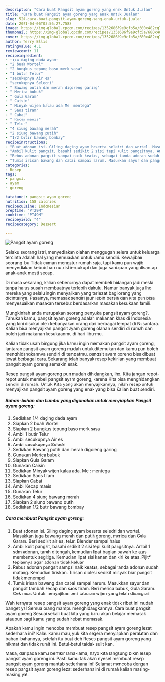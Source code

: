 ```yaml
---
description: "Cara buat Pangsit ayam goreng yang enak Untuk Jualan"
title: "Cara buat Pangsit ayam goreng yang enak Untuk Jualan"
slug: 526-cara-buat-pangsit-ayam-goreng-yang-enak-untuk-jualan
date: 2021-04-06T03:56:27.758Z
image: https://img-global.cpcdn.com/recipes/1352686f9e9cfb5a/680x482cq70/pangsit-ayam-goreng-foto-resep-utama.jpg
thumbnail: https://img-global.cpcdn.com/recipes/1352686f9e9cfb5a/680x482cq70/pangsit-ayam-goreng-foto-resep-utama.jpg
cover: https://img-global.cpcdn.com/recipes/1352686f9e9cfb5a/680x482cq70/pangsit-ayam-goreng-foto-resep-utama.jpg
author: Terry Ellis
ratingvalue: 4.1
reviewcount: 11
recipeingredient:
- "1/4 daging dada ayam"
- "2 buah Wortel"
- "2 bungkus tepung baso merk sasa"
- "1 butir Telur"
- "secukupnya Air es"
- "secukupnya Seledri"
- " Bawang putih dan merah digoreng garing"
- " Merica bubuk"
- " Gula Garam"
- " Caisin"
- " Minyak wijen kalau ada Me  mentega"
- " Saos tiram"
- " Cabai"
- " Kecap manis"
- " Telur"
- "4 siung bawang merah"
- "2 siung bawang putih"
- "1/2 butir bawang bombay"
recipeinstructions:
- "Buat adonan isi. Giling daging ayam beserta seledri dan wortel. Masukkan juga bawang merah dan putih goreng, merica dan Gula Garam. Beri sedikit air es, telur. Blender sampai halus"
- "Ambil kulit pangsit, basahi sedikit 2 sisi tepi kulit pangsitnya. Ambil 1 sdm adonan, taruh ditengah, kemudian lipat bagian bawah ke atas membentuk segitiga. Kemudian lipat sisi kanan dan kiri ke atas. Pijit² tepiannya agar adonan tidak keluar"
- "Rebus adonan pangsit sampai naik keatas, sebagai tanda adonan sudah matang. Kemudian tiriskan. Tirisan diolesi sedikit minyak biar pangsit tidak menempel"
- "Tumis irisan bawang dan cabai sampai harum. Masukkan sayur dan pangsit tambah kecap dan saos tiram. Beri merica bubuk, Gula Garam. Cek rasa. Untuk menyajikan beri taburan wijen yang telah disangrai"
categories:
- Resep
tags:
- pangsit
- ayam
- goreng

katakunci: pangsit ayam goreng 
nutrition: 158 calories
recipecuisine: Indonesian
preptime: "PT29M"
cooktime: "PT49M"
recipeyield: "4"
recipecategory: Dessert

---
```



![Pangsit ayam goreng](https://img-global.cpcdn.com/recipes/1352686f9e9cfb5a/680x482cq70/pangsit-ayam-goreng-foto-resep-utama.jpg)

Selaku seorang istri, menyediakan olahan menggugah selera untuk keluarga tercinta adalah hal yang memuaskan untuk kamu sendiri. Kewajiban seorang ibu Tidak cuman mengatur rumah saja, tapi kamu pun wajib menyediakan kebutuhan nutrisi tercukupi dan juga santapan yang disantap anak-anak mesti sedap.

Di masa  sekarang, kalian sebenarnya dapat membeli hidangan jadi meski tanpa harus susah membuatnya terlebih dahulu. Namun banyak juga lho mereka yang selalu ingin menyajikan yang terlezat bagi orang yang dicintainya. Pasalnya, memasak sendiri jauh lebih bersih dan kita pun bisa menyesuaikan masakan tersebut berdasarkan masakan kesukaan famili. 



Mungkinkah anda merupakan seorang penyuka pangsit ayam goreng?. Tahukah kamu, pangsit ayam goreng adalah makanan khas di Indonesia yang kini disukai oleh kebanyakan orang dari berbagai tempat di Nusantara. Kalian bisa menyajikan pangsit ayam goreng olahan sendiri di rumah dan boleh jadi makanan kesukaanmu di hari liburmu.

Kalian tidak usah bingung jika kamu ingin memakan pangsit ayam goreng, lantaran pangsit ayam goreng mudah untuk ditemukan dan kamu pun boleh menghidangkannya sendiri di tempatmu. pangsit ayam goreng bisa dibuat lewat berbagai cara. Sekarang telah banyak resep kekinian yang membuat pangsit ayam goreng semakin enak.

Resep pangsit ayam goreng pun mudah dihidangkan, lho. Kita jangan repot-repot untuk membeli pangsit ayam goreng, karena Kita bisa menghidangkan sendiri di rumah. Untuk Kita yang akan menyajikannya, inilah resep untuk menyajikan pangsit ayam goreng yang enak yang bisa Kalian buat sendiri.

<!--inarticleads1-->

##### Bahan-bahan dan bumbu yang digunakan untuk menyiapkan Pangsit ayam goreng:

1. Sediakan 1/4 daging dada ayam
1. Siapkan 2 buah Wortel
1. Siapkan 2 bungkus tepung baso merk sasa
1. Ambil 1 butir Telur
1. Ambil secukupnya Air es
1. Ambil secukupnya Seledri
1. Sediakan  Bawang putih dan merah digoreng garing
1. Gunakan  Merica bubuk
1. Siapkan  Gula Garam
1. Gunakan  Caisin
1. Sediakan  Minyak wijen kalau ada. Me : mentega
1. Sediakan  Saos tiram
1. Siapkan  Cabai
1. Ambil  Kecap manis
1. Gunakan  Telur
1. Sediakan 4 siung bawang merah
1. Siapkan 2 siung bawang putih
1. Sediakan 1/2 butir bawang bombay




<!--inarticleads2-->

##### Cara membuat Pangsit ayam goreng:

1. Buat adonan isi. Giling daging ayam beserta seledri dan wortel. Masukkan juga bawang merah dan putih goreng, merica dan Gula Garam. Beri sedikit air es, telur. Blender sampai halus
1. Ambil kulit pangsit, basahi sedikit 2 sisi tepi kulit pangsitnya. Ambil 1 sdm adonan, taruh ditengah, kemudian lipat bagian bawah ke atas membentuk segitiga. Kemudian lipat sisi kanan dan kiri ke atas. Pijit² tepiannya agar adonan tidak keluar
1. Rebus adonan pangsit sampai naik keatas, sebagai tanda adonan sudah matang. Kemudian tiriskan. Tirisan diolesi sedikit minyak biar pangsit tidak menempel
1. Tumis irisan bawang dan cabai sampai harum. Masukkan sayur dan pangsit tambah kecap dan saos tiram. Beri merica bubuk, Gula Garam. Cek rasa. Untuk menyajikan beri taburan wijen yang telah disangrai




Wah ternyata resep pangsit ayam goreng yang enak tidak ribet ini mudah banget ya! Semua orang mampu menghidangkannya. Cara buat pangsit ayam goreng Sesuai sekali buat kita yang baru akan belajar memasak ataupun bagi kamu yang sudah hebat memasak.

Apakah kamu ingin mencoba membuat resep pangsit ayam goreng lezat sederhana ini? Kalau kamu mau, yuk kita segera menyiapkan peralatan dan bahan-bahannya, setelah itu buat deh Resep pangsit ayam goreng yang nikmat dan tidak rumit ini. Betul-betul taidak sulit kan. 

Maka, daripada kamu berfikir lama-lama, hayo kita langsung bikin resep pangsit ayam goreng ini. Pasti kamu tak akan nyesel membuat resep pangsit ayam goreng mantab sederhana ini! Selamat mencoba dengan resep pangsit ayam goreng lezat sederhana ini di rumah kalian masing-masing,ya!.

